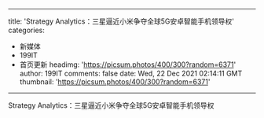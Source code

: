 
---
title: 'Strategy Analytics：三星逼近小米争夺全球5G安卓智能手机领导权'
categories: 
 - 新媒体
 - 199IT
 - 首页更新
headimg: 'https://picsum.photos/400/300?random=6371'
author: 199IT
comments: false
date: Wed, 22 Dec 2021 02:14:11 GMT
thumbnail: 'https://picsum.photos/400/300?random=6371'
---

<div>   
Strategy Analytics：三星逼近小米争夺全球5G安卓智能手机领导权  
</div>
            